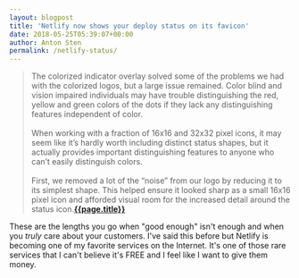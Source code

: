 ```yaml
---
layout: blogpost
title: 'Netlify now shows your deploy status on its favicon'
date: 2018-05-25T05:39:07+00:00
author: Anton Sten
permalink: /netlify-status/
---
```


>The colorized indicator overlay solved some of the problems we had with the colorized logos, but a large issue remained. Color blind and vision impaired individuals may have trouble distinguishing the red, yellow and green colors of the dots if they lack any distinguishing features independent of color.
<br /><br />
When working with a fraction of 16x16 and 32x32 pixel icons, it may seem like it’s hardly worth including distinct status shapes, but it actually provides important distinguishing features to anyone who can’t easily distinguish colors.
<br /><br />
First, we removed a lot of the “noise” from our logo by reducing it to its simplest shape. This helped ensure it looked sharp as a small 16x16 pixel icon and afforded visual room for the increased detail around the status icon.**[{{page.title}}](https://www.netlify.com/blog/2018/05/22/netlify-now-shows-your-deploy-status-on-its-favicon/)**

These are the lengths you go when "good enough" isn't enough and when you _truly_ care about your customers. I've said this before but Netlify is becoming one of my favorite services on the Internet. It's one of those rare services that I can't believe it's FREE and I feel like I want to give them money. 
